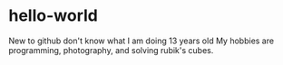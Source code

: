 # hello-world
New to github don't know what I am doing
13 years old
My hobbies are programming, photography, and solving rubik's cubes.
